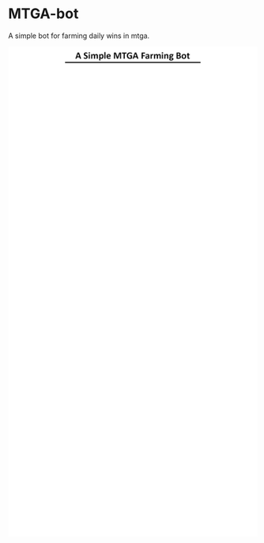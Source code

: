 # MTGA-bot
A simple bot for farming daily wins in mtga.

![MTGA_Bot](https://raw.githubusercontent.com/Patsa-code/MTGA-bot/master/.github/MTGA_Bot.png?raw=true)
